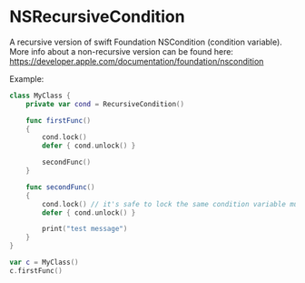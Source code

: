 # NSRecursiveCondition

A recursive version of swift Foundation NSCondition (condition variable).
More info about a non-recursive version can be found here: https://developer.apple.com/documentation/foundation/nscondition


Example:

```swift
class MyClass {
    private var cond = RecursiveCondition()

    func firstFunc()
    {
        cond.lock()
        defer { cond.unlock() }

        secondFunc()
    }

    func secondFunc()
    {
        cond.lock() // it's safe to lock the same condition variable multiple times in a single thread 
        defer { cond.unlock() }

        print("test message")
    }
}

var c = MyClass()
c.firstFunc()

```
